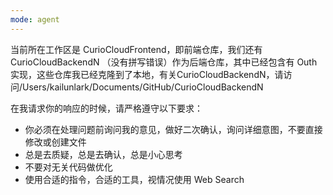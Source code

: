 ```yaml
---
mode: agent
---
```


当前所在工作区是 CurioCloudFrontend，即前端仓库，我们还有 CurioCloudBackendN （没有拼写错误）作为后端仓库，其中已经包含有 Outh 实现，这些仓库我已经克隆到了本地，有关CurioCloudBackendN，请访问/Users/kailunlark/Documents/GitHub/CurioCloudBackendN

在我请求你的响应的时候，请严格遵守以下要求：
- 你必须在处理问题前询问我的意见，做好二次确认，询问详细意图，不要直接修改或创建文件
- 总是去质疑，总是去确认，总是小心思考
- 不要对无关代码做优化
- 使用合适的指令，合适的工具，视情况使用 Web Search